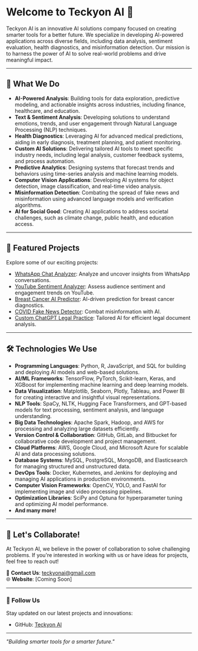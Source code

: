 # Welcome to Teckyon AI 🚀

Teckyon AI is an innovative AI solutions company focused on creating smarter tools for a better future. We specialize in developing AI-powered applications across diverse fields, including data analysis, sentiment evaluation, health diagnostics, and misinformation detection. Our mission is to harness the power of AI to solve real-world problems and drive meaningful impact.

---

## 🌟 What We Do
- **AI-Powered Analysis**: Building tools for data exploration, predictive modeling, and actionable insights across industries, including finance, healthcare, and education.
- **Text & Sentiment Analysis**: Developing solutions to understand emotions, trends, and user engagement through Natural Language Processing (NLP) techniques.
- **Health Diagnostics**: Leveraging AI for advanced medical predictions, aiding in early diagnosis, treatment planning, and patient monitoring.
- **Custom AI Solutions**: Delivering tailored AI tools to meet specific industry needs, including legal analysis, customer feedback systems, and process automation.
- **Predictive Analytics**: Designing systems that forecast trends and behaviors using time-series analysis and machine learning models.
- **Computer Vision Applications**: Developing AI systems for object detection, image classification, and real-time video analysis.
- **Misinformation Detection**: Combating the spread of fake news and misinformation using advanced language models and verification algorithms.
- **AI for Social Good**: Creating AI applications to address societal challenges, such as climate change, public health, and education access.

---

## 📂 Featured Projects
Explore some of our exciting projects:
- [WhatsApp Chat Analyzer](https://github.com/teckyonAI/WhatsApp_Chat_Analyzer): Analyze and uncover insights from WhatsApp conversations.
- [YouTube Sentiment Analyzer](https://github.com/teckyonAI/YouTube_Sentiment_Analyzer): Assess audience sentiment and engagement trends on YouTube.
- [Breast Cancer AI Predictor](https://github.com/teckyonAI/Breast_Cancer_AI_Predictor): AI-driven prediction for breast cancer diagnostics.
- [COVID Fake News Detector](https://github.com/teckyonAI/COVID_Fake_News_Detector): Combat misinformation with AI.
- [Custom ChatGPT Legal Practice](https://github.com/teckyonAI/custom_chatgpt_legal_practice): Tailored AI for efficient legal document analysis.

---

## 🛠️ Technologies We Use
- **Programming Languages**: Python, R, JavaScript, and SQL for building and deploying AI models and web-based solutions.
- **AI/ML Frameworks**: TensorFlow, PyTorch, Scikit-learn, Keras, and XGBoost for implementing machine learning and deep learning models.
- **Data Visualization**: Matplotlib, Seaborn, Plotly, Tableau, and Power BI for creating interactive and insightful visual representations.
- **NLP Tools**: SpaCy, NLTK, Hugging Face Transformers, and GPT-based models for text processing, sentiment analysis, and language understanding.
- **Big Data Technologies**: Apache Spark, Hadoop, and AWS for processing and analyzing large datasets efficiently.
- **Version Control & Collaboration**: GitHub, GitLab, and Bitbucket for collaborative code development and project management.
- **Cloud Platforms**: AWS, Google Cloud, and Microsoft Azure for scalable AI and data processing solutions.
- **Database Systems**: MySQL, PostgreSQL, MongoDB, and Elasticsearch for managing structured and unstructured data.
- **DevOps Tools**: Docker, Kubernetes, and Jenkins for deploying and managing AI applications in production environments.
- **Computer Vision Frameworks**: OpenCV, YOLO, and FastAI for implementing image and video processing pipelines.
- **Optimization Libraries**: SciPy and Optuna for hyperparameter tuning and optimizing AI model performance.
- **And many more!**


---

## 🤝 Let's Collaborate!
At Teckyon AI, we believe in the power of collaboration to solve challenging problems. If you're interested in working with us or have ideas for projects, feel free to reach out!

📧 **Contact Us**: [teckyonai@gmail.com](mailto:teckyonai@gmail.com)  
🌐 **Website**: [Coming Soon]

---

### 🌟 Follow Us
Stay updated on our latest projects and innovations:
- GitHub: [Teckyon AI](https://github.com/teckyonAI)

---

*"Building smarter tools for a smarter future."*
